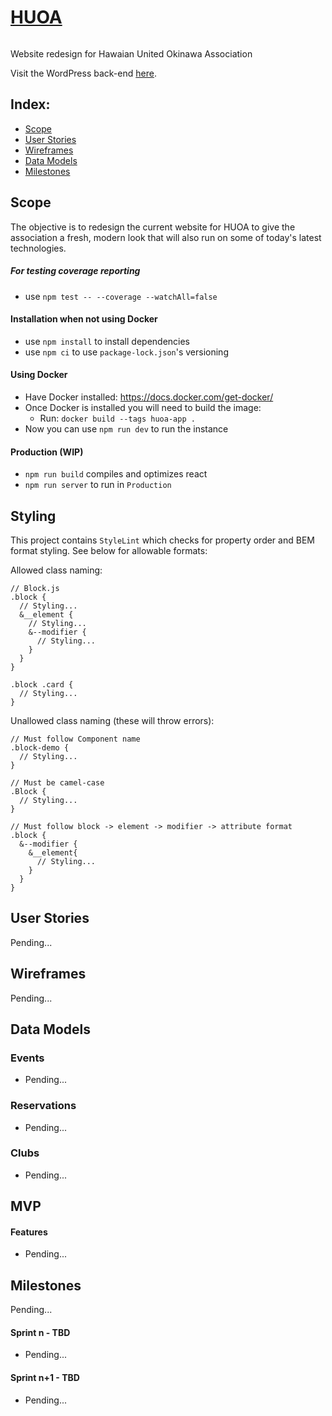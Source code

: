 # [HUOA](https://huoa.org/nuuzi/)

[![<Hawaian-United-Okinawa-Association>](https://circleci.com/gh/Hawaian-United-Okinawa-Association/huoa-react.svg?style=svg)](https://app.circleci.com/pipelines/github/Hawaian-United-Okinawa-Association/huoa-react)

Website redesign for Hawaian United Okinawa Association

Visit the WordPress back-end [here](https://github.com/masalcedo88/huoa-wp).

## Index:
- [Scope](#Scope)
- [User Stories](#user-stories)
- [Wireframes](#wireframes)
- [Data Models](#data-models)
- [Milestones](#milestones)

## Scope

The objective is to redesign the current website for HUOA to give the association a fresh, modern look that will also run on some of today's latest technologies.

##### For testing coverage reporting
- use `npm test -- --coverage --watchAll=false`

#### Installation when not using Docker
- use `npm install` to install dependencies
- use `npm ci` to use `package-lock.json`'s versioning

#### Using Docker
- Have Docker installed: https://docs.docker.com/get-docker/
- Once Docker is installed you will need to build the image:
  - Run: `docker build --tags huoa-app .`
- Now you can use `npm run dev` to run the instance

#### Production (WIP)
- `npm run build` compiles and optimizes react
- `npm run server` to run in `Production`

## Styling

This project contains `StyleLint` which checks for property order and BEM format styling. See below for allowable formats:

Allowed class naming:
```
// Block.js
.block {
  // Styling...
  &__element {
    // Styling...
    &--modifier {
      // Styling...
    }
  }
}
```
```
.block .card {
  // Styling...
}
```

Unallowed class naming (these will throw errors):
```
// Must follow Component name
.block-demo {
  // Styling...
}
```
```
// Must be camel-case
.Block {
  // Styling...
}
```
```
// Must follow block -> element -> modifier -> attribute format
.block {
  &--modifier {
    &__element{
      // Styling...
    }
  }
}
```

## User Stories

Pending...

## Wireframes

Pending...

## Data Models

### Events

- Pending...

### Reservations

- Pending...

### Clubs

- Pending...

## MVP

#### Features
- Pending...

## Milestones

Pending...

#### Sprint n - TBD
- Pending...

#### Sprint n+1 - TBD
- Pending...
